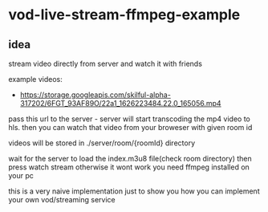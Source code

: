 # vod-live-stream-ffmpeg-example

## idea
stream video directly from server and watch it with friends

example videos:
- https://storage.googleapis.com/skilful-alpha-317202/6FGT_93AF89O/22a1_1626223484.22.0_165056.mp4

pass this url to the server - server will start transcoding the mp4 video to hls. then you can watch that video from your broweser with given room id

videos will be stored in ./server/room/{roomId} directory

wait for the server to load the index.m3u8 file(check room directory) then press watch stream otherwise it wont work
you need ffmpeg installed on your pc


this is a very naive implementation just to show you how you can implement your own vod/streaming service 
